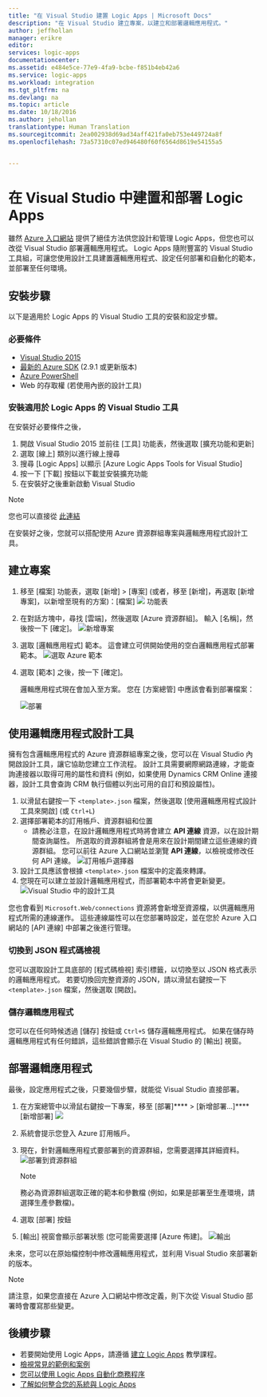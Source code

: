 ```yaml
---
title: "在 Visual Studio 建置 Logic Apps | Microsoft Docs"
description: "在 Visual Studio 建立專案，以建立和部署邏輯應用程式。"
author: jeffhollan
manager: erikre
editor: 
services: logic-apps
documentationcenter: 
ms.assetid: e484e5ce-77e9-4fa9-bcbe-f851b4eb42a6
ms.service: logic-apps
ms.workload: integration
ms.tgt_pltfrm: na
ms.devlang: na
ms.topic: article
ms.date: 10/18/2016
ms.author: jehollan
translationtype: Human Translation
ms.sourcegitcommit: 2ea002938d69ad34aff421fa0eb753e449724a8f
ms.openlocfilehash: 73a57310c07ed946480f60f6564d8619e54155a5


---
```

# <a name="build-and-deploy-logic-apps-in-visual-studio"></a>在 Visual Studio 中建置和部署 Logic Apps
雖然 [Azure 入口網站](https://portal.azure.com/) 提供了絕佳方法供您設計和管理 Logic Apps，但您也可以改從 Visual Studio 部署邏輯應用程式。  Logic Apps 隨附豐富的 Visual Studio 工具組，可讓您使用設計工具建置邏輯應用程式、設定任何部署和自動化的範本，並部署至任何環境。  

## <a name="installation-steps"></a>安裝步驟
以下是適用於 Logic Apps 的 Visual Studio 工具的安裝和設定步驟。

### <a name="prerequisites"></a>必要條件
* [Visual Studio 2015](https://www.visualstudio.com/downloads/download-visual-studio-vs.aspx)
* [最新的 Azure SDK](https://azure.microsoft.com/downloads/) (2.9.1 或更新版本)
* [Azure PowerShell](https://github.com/Azure/azure-powershell#installation)
* Web 的存取權 (若使用內嵌的設計工具)

### <a name="install-visual-studio-tools-for-logic-apps"></a>安裝適用於 Logic Apps 的 Visual Studio 工具
在安裝好必要條件之後， 

1. 開啟 Visual Studio 2015 並前往 [工具] 功能表，然後選取 [擴充功能和更新]
2. 選取 [線上]  類別以進行線上搜尋
3. 搜尋 [Logic Apps] 以顯示 [Azure Logic Apps Tools for Visual Studio]
4. 按一下 [下載]  按鈕以下載並安裝擴充功能
5. 在安裝好之後重新啟動 Visual Studio

> [!NOTE]
> 您也可以直接從 [此連結](https://visualstudiogallery.msdn.microsoft.com/e25ad307-46cf-412e-8ba5-5b555d53d2d9)
> 
> 

在安裝好之後，您就可以搭配使用 Azure 資源群組專案與邏輯應用程式設計工具。

## <a name="create-a-project"></a>建立專案
1. 移至 [檔案] 功能表，選取 [新增] >  [專案] (或者，移至 [新增]，再選取 [新增專案]，以新增至現有的方案)：[檔案] ![](./media/app-service-logic-deploy-from-vs/filemenu.png) 功能表
2. 在對話方塊中，尋找 [雲端]，然後選取 [Azure 資源群組]。 輸入 [名稱]，然後按一下 [確定]。
    ![新增專案](./media/app-service-logic-deploy-from-vs/addnewproject.png)
3. 選取 [邏輯應用程式]  範本。 這會建立可供開始使用的空白邏輯應用程式部署範本。
    ![選取 Azure 範本](./media/app-service-logic-deploy-from-vs/selectazuretemplate.png)
4. 選取 [範本] 之後，按一下 [確定]。
   
    邏輯應用程式現在會加入至方案。 您在 [方案總管] 中應該會看到部署檔案：  
   
    ![部署](./media/app-service-logic-deploy-from-vs/deployment.png)

## <a name="using-the-logic-app-designer"></a>使用邏輯應用程式設計工具
擁有包含邏輯應用程式的 Azure 資源群組專案之後，您可以在 Visual Studio 內開啟設計工具，讓它協助您建立工作流程。  設計工具需要網際網路連線，才能查詢連接器以取得可用的屬性和資料 (例如，如果使用 Dynamics CRM Online 連接器，設計工具會查詢 CRM 執行個體以列出可用的自訂和預設屬性)。

1. 以滑鼠右鍵按一下 `<template>.json` 檔案，然後選取 [使用邏輯應用程式設計工具來開啟] (或 `Ctrl+L`)
2. 選擇部署範本的訂用帳戶、資源群組和位置
   * 請務必注意，在設計邏輯應用程式時將會建立 **API 連線** 資源，以在設計期間查詢屬性。  所選取的資源群組將會是用來在設計期間建立這些連線的資源群組。  您可以前往 Azure 入口網站並瀏覽 **API 連線**，以檢視或修改任何 API 連線。
     ![訂用帳戶選擇器](./media/app-service-logic-deploy-from-vs/designer_picker.png)
3. 設計工具應該會根據 `<template>.json` 檔案中的定義來轉譯。
4. 您現在可以建立並設計邏輯應用程式，而部署範本中將會更新變更。
    ![Visual Studio 中的設計工具](./media/app-service-logic-deploy-from-vs/designer_in_vs.png)

您也會看到 `Microsoft.Web/connections` 資源將會新增至資源檔，以供邏輯應用程式所需的連線運作。  這些連線屬性可以在您部署時設定，並在您於 Azure 入口網站的 [API 連線]  中部署之後進行管理。

### <a name="switching-to-the-json-code-view"></a>切換到 JSON 程式碼檢視
您可以選取設計工具底部的 [程式碼檢視]  索引標籤，以切換至以 JSON 格式表示的邏輯應用程式。  若要切換回完整資源的 JSON，請以滑鼠右鍵按一下 `<template>.json` 檔案，然後選取 [開啟]。

### <a name="saving-the-logic-app"></a>儲存邏輯應用程式
您可以在任何時候透過 [儲存] 按鈕或 `Ctrl+S` 儲存邏輯應用程式。  如果在儲存時邏輯應用程式有任何錯誤，這些錯誤會顯示在 Visual Studio 的 [輸出]  視窗。

## <a name="deploying-your-logic-app"></a>部署邏輯應用程式
最後，設定應用程式之後，只要幾個步驟，就能從 Visual Studio 直接部署。 

1. 在方案總管中以滑鼠右鍵按一下專案，移至 [部署]**** > [新增部署...]****
   [新增部署] ![](./media/app-service-logic-deploy-from-vs/newdeployment.png)
2. 系統會提示您登入 Azure 訂用帳戶。 
3. 現在，針對邏輯應用程式要部署到的資源群組，您需要選擇其詳細資料。 
    ![部署到資源群組](./media/app-service-logic-deploy-from-vs/deploytoresourcegroup.png)
   
   > [!NOTE]
   > 務必為資源群組選取正確的範本和參數檔 (例如，如果是部署至生產環境，請選擇生產參數檔)。 
   > 
   > 
4. 選取 [部署] 按鈕
5. [輸出] 視窗會顯示部署狀態 (您可能需要選擇 [Azure 佈建]。 
    ![輸出](./media/app-service-logic-deploy-from-vs/output.png)

未來，您可以在原始檔控制中修改邏輯應用程式，並利用 Visual Studio 來部署新的版本。 

> [!NOTE]
> 請注意，如果您直接在 Azure 入口網站中修改定義，則下次從 Visual Studio 部署時會覆寫那些變更。
> 
> 

## <a name="next-steps"></a>後續步驟
* 若要開始使用 Logic Apps，請遵循 [建立 Logic Apps](app-service-logic-create-a-logic-app.md) 教學課程。  
* [檢視常見的範例和案例](app-service-logic-examples-and-scenarios.md)
* [您可以使用 Logic Apps 自動化商務程序](http://channel9.msdn.com/Events/Build/2016/T694) 
* [了解如何整合您的系統與 Logic Apps](http://channel9.msdn.com/Events/Build/2016/P462)




<!--HONumber=Nov16_HO3-->


